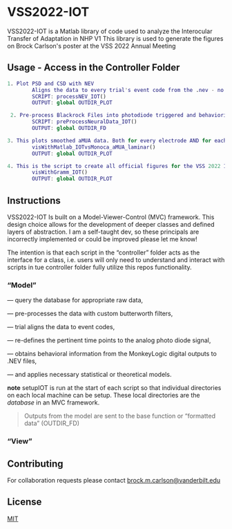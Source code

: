 # VSS2022-IOT

VSS2022-IOT is a Matlab library of code used to analyze the Interocular Transfer of Adaptation in NHP V1
This library is used to generate the figures on Brock Carlson's poster at the VSS 2022 Annual Meeting


## Usage - Access in the Controller Folder

```matlab
1. Plot PSD and CSD with NEV
        Aligns the data to every trial's event code from the .nev - no stimulus information available
        SCRIPT: processNEV_IOT()
        OUTPUT: global OUTDIR_PLOT

 2. Pre-process Blackrock Files into photodiode triggered and behaviorially aligned data
        SCRIPT: preProcessNeuralData_IOT()
        OUTPUT: global OUTDIR_FD

3. This plots smoothed aMUA data. Both for every electrode AND for each recordings pref ori / pref eye determination.
        visWithMatlab_IOTvsMonoca_aMUA_laminar()
        OUTPUT: global OUTDIR_PLOT

4. This is the script to create all official figures for the VSS 2022 IOT poster
        visWithGramm_IOT()
        OUTPUT: global OUTDIR_PLOT
```

## Instructions
VSS2022-IOT Is built on a Model-Viewer-Control (MVC) framework. This design choice allows for the development of deeper classes and defined layers of abstraction. I am a self-taught dev, so these principals are incorrectly implemented or could be improved please let me know! 

The intention is that each script in the “controller” folder acts as the interface for a class, i.e. users will only need to understand and interact with scripts in tue controller folder fully utilize this repos functionality. 

### “Model” 

  — query the database for appropriate raw data,  
  
  — pre-processes the data with custom butterworth filters, 
  
  — trial aligns the data to event codes, 
  
  — re-defines the pertinent time points to the analog photo diode signal, 
  
  — obtains behavioral information from the MonkeyLogic digital outputs to .NEV files,
   
  — and applies necessary statistical or theoretical models.

**note** 
setupIOT is run at the start of each script so that individual directories on each local machine can be setup. These local directories are the *database* in an MVC framework.

> Outputs from the model are sent to the base function or “formatted data” (OUTDIR_FD)
  
  
  
### “View” 





## Contributing
For collaboration requests please contact brock.m.carlson@vanderbilt.edu

## License
[MIT](https://choosealicense.com/licenses/mit/)
